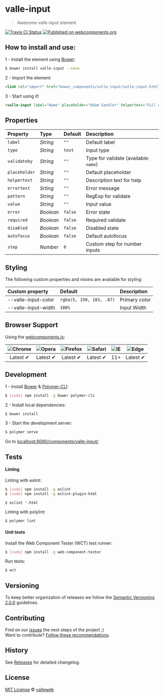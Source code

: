 # valle-input

> Awesome valle input element

[![Travis CI Status](https://travis-ci.org/valleweb/valle-input.svg?branch=master)](https://travis-ci.org/valleweb/valle-input)
[![Published on webcomponents.org](https://img.shields.io/badge/webcomponents.org-published-blue.svg)](https://www.webcomponents.org/element/valleweb/valle-input)

## How to install and use:

1 - Install the element using [Bower](http://bower.io/):

```sh
$ bower install valle-input --save
```

2 -  Import the element:

```html
<link rel="import" href="bower_components/valle-input/valle-input.html">
```

3 - Start using it!

<!--
```
<custom-element-demo>
  <template>
    <link rel="import" href="valle-input.html">
    <next-code-block></next-code-block>
  </template>
</custom-element-demo>
```
-->

```html
<valle-input label="Name" placeholder="Adam Sandler" helpertext="Full name"></valle-input>
```

## Properties

Property      | Type        | Default   | Description
:---          |:---         |:---       |:---
`label`       | *String*    | `""`      | Default label
`type`        | *String*    | `text`    | Input type
`validateby`  | *String*    | `""`      | Type for validate (available: `name`)
`placeholder` | *String*    | `""`      | Default placeholder
`helpertext`  | *String*    | `""`      | Description text for help
`errortext`   | *Srting*    | `""`      | Error message
`pattern`     | *String*    | `""`      | RegExp for validate
`value`       | *String*    | `""`      | Input value
`error`       | *Boolean*   | `false`   | Error state
`required`    | *Boolean*   | `false`   | Required validate
`disabled`    | *Boolean*   | `false`   | Disabled state
`autofocus`   | *Boolean*   | `false`   | Default autofocus
`step`        | *Number*    | `0`       | Custom step for number inputs

## Styling

The following custom properties and mixins are available for styling:

Custom property           | Default                   | Description
:---                      |:---                       |:---
--valle-input-color       | `rgba(5, 159, 183, .87)`  | Primary color
--valle-input-width       | `100%`                    | Input Width

## Browser Support

Using the [webcomponents.js](https://github.com/WebComponents/webcomponentsjs):

 ![Chrome](https://cdnjs.cloudflare.com/ajax/libs/browser-logos/39.2.2/chrome/chrome_48x48.png) | ![Opera](https://cdnjs.cloudflare.com/ajax/libs/browser-logos/39.2.2/opera/opera_48x48.png) | ![Firefox](https://cdnjs.cloudflare.com/ajax/libs/browser-logos/39.2.2/firefox/firefox_48x48.png) | ![Safari](https://cdnjs.cloudflare.com/ajax/libs/browser-logos/39.2.2/safari/safari_48x48.png) |![IE](https://cdnjs.cloudflare.com/ajax/libs/browser-logos/39.2.2/archive/internet-explorer_9-11/internet-explorer_9-11_48x48.png) |  ![Edge](https://cdnjs.cloudflare.com/ajax/libs/browser-logos/39.2.2/edge/edge_48x48.png) |
:---: | :---: | :---: | :---: | :---: | :---: |
Latest ✔ | Latest ✔ | Latest ✔ | Latest ✔ | 11+ | Latest ✔

## Development

1 - Install [Bower](http://bower.io/) & [Polymer-CLI](https://www.polymer-project.org/1.0/docs/tools/polymer-cli):

```sh
$ [sudo] npm install -g bower polymer-cli
```

2 - Install local dependencies:

```sh
$ bower install
```

3 - Start the development server:

```sh
$ polymer serve
```

Go to [localhost:8080/components/valle-input/](http://localhost:8080/components/valle-input/)


## Tests

#### Linting

Linting with eslint:

```sh
$ [sudo] npm install -g eslint
$ [sudo] npm install -g eslint-plugin-html

$ eslint *.html
```

Linting with polylint:

```sh
$ polymer lint
```

#### Unit tests

Install the Web Component Tester (WCT) test runner:

```sh
$ [sudo] npm install -g web-component-tester
```

Run tests:

```sh
$ wct
```

## Versioning

To keep better organization of releases we follow the [Semantic Versioning 2.0.0](http://semver.org/) guidelines.

## Contributing

Find on our [issues](https://github.com/valleweb/valle-input/issues/) the next steps of the project ;)
<br>
Want to contribute? [Follow these recommendations](https://github.com/valleweb/valle-input/blob/master/CONTRIBUTING.md).

## History

See [Releases](https://github.com/valleweb/valle-input/releases) for detailed changelog.

## License

[MIT License](https://github.com/valleweb/valle-input/blob/master/LICENSE.md) © [valleweb](https://github.com/orgs/valleweb/people)
